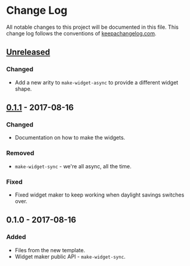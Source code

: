 # Change Log
All notable changes to this project will be documented in this file. This change log follows the conventions of [keepachangelog.com](http://keepachangelog.com/).

## [Unreleased]
### Changed
- Add a new arity to `make-widget-async` to provide a different widget shape.

## [0.1.1] - 2017-08-16
### Changed
- Documentation on how to make the widgets.

### Removed
- `make-widget-sync` - we're all async, all the time.

### Fixed
- Fixed widget maker to keep working when daylight savings switches over.

## 0.1.0 - 2017-08-16
### Added
- Files from the new template.
- Widget maker public API - `make-widget-sync`.

[Unreleased]: https://github.com/your-name/yoose/compare/0.1.1...HEAD
[0.1.1]: https://github.com/your-name/yoose/compare/0.1.0...0.1.1
